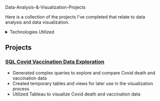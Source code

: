 Data-Analysis-&-Visualization-Projects

Here is a collection of the projects I've completed that relate to data analysis and data visualization.

<details>
<summary>Technologies Utilized</summary>
- MS SQL
- PostgreSQL
</details>

## Projects

### [SQL Covid Vaccination Data Exploration](https://github.com/chow2n/SQL-CovidDataExploration "CovidDataExploration")
- Generated complex queries to explore and compare Covid death and vaccination data
- Created temporary tables and views for later use in the visualization process
- Utilized Tableau to visualize Covid death and vaccination data

